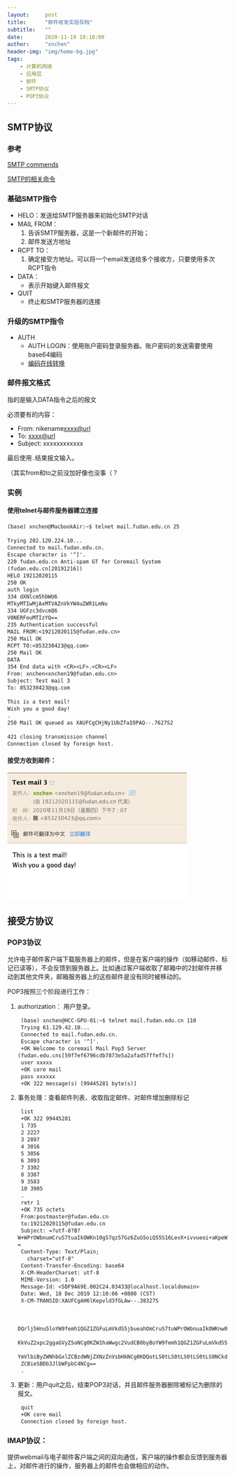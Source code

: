 ```yaml
---
layout:     post
title:      "邮件收发实验存档"
subtitle:   ""
date:       2020-11-19 19:10:00
author:     "xnchen"
header-img: "img/home-bg.jpg"
tags:
    - 计算机网络
    - 应用层
    - 邮件
    - SMTP协议
    - POP3协议
---
```

## SMTP协议
### 参考

[SMTP commends](https://www.samlogic.net/articles/smtp-commands-reference.htm)

[SMTP的相关命令](https://www.cnblogs.com/cocowool/archive/2012/03/14/2395390.html)

### 基础SMTP指令

- HELO：发送给SMTP服务器来初始化SMTP对话
- MAIL FROM：
    1. 告诉SMTP服务器，这是一个新邮件的开始；
    2. 邮件发送方地址
- RCPT TO：
    1. 确定接受方地址。可以将一个email发送给多个接收方，只要使用多次RCPT指令
- DATA：
    - 表示开始键入邮件报文
- QUIT
    - 终止和SMTP服务器的连接

### 升级的SMTP指令

- AUTH 
    - AUTH LOGIN：使用账户密码登录服务器。账户密码的发送需要使用base64编码
    - [编码在线转换](https://tool.oschina.net/encrypt?type=3)

### 邮件报文格式

指的是输入DATA指令之后的报文

必须要有的内容：

- From: nikename<xxxx@url>
- To: <xxxx@url>
- Subject: xxxxxxxxxxxx

最后使用`.`结束报文输入。

（其实from和to之前没加好像也没事（？
    
### 实例

#### 使用telnet与邮件服务器建立连接

    (base) xnchen@MacbookAir:~$ telnet mail.fudan.edu.cn 25
    
    Trying 202.120.224.10...
    Connected to mail.fudan.edu.cn.
    Escape character is '^]'.
    220 fudan.edu.cn Anti-spam GT for Coremail System (fudan.edu.cn[20191216])
    HELO 19212020115 
    250 OK
    auth login
    334 dXNlcm5hbWU6
    MTkyMTIwMjAxMTVAZnVkYW4uZWR1LmNu
    334 UGFzc3dvcmQ6
    V0NERFouMTIzYQ==
    235 Authentication successful
    MAIL FROM:<19212020115@fudan.edu.cn>
    250 Mail OK
    RCPT TO:<853230423@qq.com>
    250 Mail OK
    DATA
    354 End data with <CR><LF>.<CR><LF>
    From: xnchen<xnchen19@fudan.edu.cn>
    Subject: Test mail 3
    To: 853230423@qq.com
    
    This is a test mail!
    Wish you a good day!
    .
    250 Mail OK queued as XAUFCgCHjNy1UbZfaIOPAQ--.7627S2
    
    421 closing transmission channel
    Connection closed by foreign host.
    
#### 接受方收到邮件：

![](../img/.2020-11-19-SMTP实验存档_images/f6f9341b.png)

## 接受方协议

### POP3协议

允许电子邮件客户端下载服务器上的邮件，但是在客户端的操作（如移动邮件、标记已读等），不会反馈到服务器上。比如通过客户端收取了邮箱中的2封邮件并移动到其他文件夹，邮箱服务器上的这些邮件是没有同时被移动的。

POP3按照三个阶段进行工作：
1. authorization： 用户登录。
            
        (base) xnchen@HCC-GPU-01:~$ telnet mail.fudan.edu.cn 110
        Trying 61.129.42.10...
        Connected to mail.fudan.edu.cn.
        Escape character is '^]'.
        +OK Welcome to coremail Mail Pop3 Server (fudan.edu.cns[59f7ef6796cdb7873e5a2afad57ffef7s])
        user xxxxx
        +OK core mail
        pass xxxxxx
        +OK 322 message(s) [99445281 byte(s)]
2. 事务处理：查看邮件列表、收取指定邮件、对邮件增加删除标记

        list
        +OK 322 99445281
        1 735
        2 2227
        3 2897
        4 3016
        5 3056
        6 3093
        7 3302
        8 3387
        9 3583
        10 3905
        .
        retr 1
        +OK 735 octets
        From:postmaster@fudan.edu.cn
        to:19212020115@fudan.edu.cn
        Subject: =?utf-8?B?W+WPrOWbnumCruS7tuaIkOWKn10g57qz57Gz6ZuG5oiQ55S16LevX+ivvueoi+aKpeWRil/ph4/lrZDngrlf6ZmI6Zuq5YedXzE5MjEyMDIwMTE1?=
        Content-Type: Text/Plain;
          charset="utf-8"
        Content-Transfer-Encoding: base64
        X-CM-HeaderCharset: utf-8
        MIME-Version: 1.0
        Message-Id: <5DF9A69E.002C24.03433@localhost.localdomain>
        Date: Wed, 18 Dec 2019 12:10:06 +0800 (CST)
        X-CM-TRANSID:XAUFCgAH6lKepvld3fGLAw--.38327S
        
        
        DQrlj5Hnu5loYW9femh1QGZ1ZGFuLmVkdS5jbueahOmCruS7tuWPrOWbnuaIkOWKnw0KDQoNCg0K
        KkVuZ2xpc2ggaGVyZSoNCg0KZW1haWwgc2VudCB0byBoYW9femh1QGZ1ZGFuLmVkdS5jbiBoYXMg
        YmVlbiByZWNhbGxlZCBzdWNjZXNzZnVsbHkNCg0KDQotLS0tLS0tLS0tLS0tLS0NCkdlbmVyYXRl
        ZCBieSBDb3JlbWFpbC4NCg==
        .
3. 更新：用户quit之后，结束POP3对话，并且邮件服务器删除被标记为删除的报文。
    
        quit
        +OK core mail
        Connection closed by foreign host.

### IMAP协议：

提供webmail与电子邮件客户端之间的双向通信，客户端的操作都会反馈到服务器上，对邮件进行的操作，服务器上的邮件也会做相应的动作。